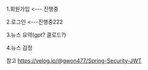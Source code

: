 1.회원가입  <--- 진행중

2.로그인  <---진행중222

3.뉴스 요약(gpt? 클로드?)

4.뉴스 감정


참고 https://velog.io/@gwon477/Spring-Security-JWT
